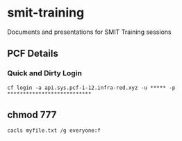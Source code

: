 # smit-training
Documents and presentations for SMIT Training sessions

## PCF Details

### Quick and Dirty Login

`cf login -a api.sys.pcf-1-12.infra-red.xyz -u ***** -p ***************************`

## chmod 777

`cacls myfile.txt /g everyone:f`
